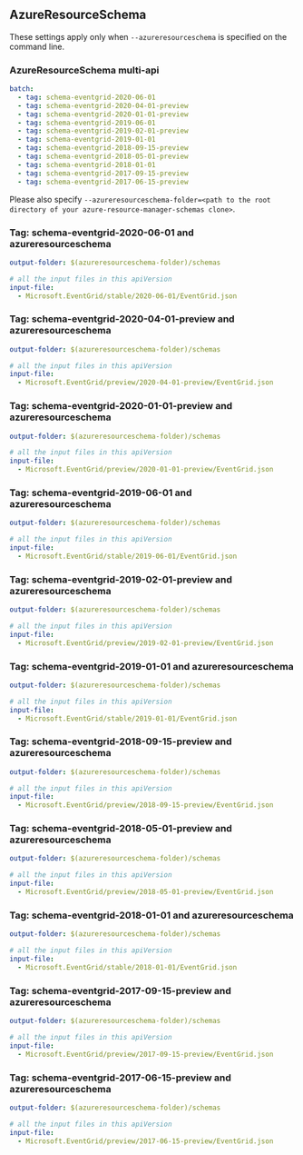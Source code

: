 ## AzureResourceSchema

These settings apply only when `--azureresourceschema` is specified on the command line.

### AzureResourceSchema multi-api

``` yaml $(azureresourceschema) && $(multiapi)
batch:
  - tag: schema-eventgrid-2020-06-01
  - tag: schema-eventgrid-2020-04-01-preview
  - tag: schema-eventgrid-2020-01-01-preview
  - tag: schema-eventgrid-2019-06-01
  - tag: schema-eventgrid-2019-02-01-preview
  - tag: schema-eventgrid-2019-01-01
  - tag: schema-eventgrid-2018-09-15-preview
  - tag: schema-eventgrid-2018-05-01-preview
  - tag: schema-eventgrid-2018-01-01
  - tag: schema-eventgrid-2017-09-15-preview
  - tag: schema-eventgrid-2017-06-15-preview

```

Please also specify `--azureresourceschema-folder=<path to the root directory of your azure-resource-manager-schemas clone>`.

### Tag: schema-eventgrid-2020-06-01 and azureresourceschema

``` yaml $(tag) == 'schema-eventgrid-2020-06-01' && $(azureresourceschema)
output-folder: $(azureresourceschema-folder)/schemas

# all the input files in this apiVersion
input-file:
  - Microsoft.EventGrid/stable/2020-06-01/EventGrid.json

```

### Tag: schema-eventgrid-2020-04-01-preview and azureresourceschema

``` yaml $(tag) == 'schema-eventgrid-2020-04-01-preview' && $(azureresourceschema)
output-folder: $(azureresourceschema-folder)/schemas

# all the input files in this apiVersion
input-file:
  - Microsoft.EventGrid/preview/2020-04-01-preview/EventGrid.json

```

### Tag: schema-eventgrid-2020-01-01-preview and azureresourceschema

``` yaml $(tag) == 'schema-eventgrid-2020-01-01-preview' && $(azureresourceschema)
output-folder: $(azureresourceschema-folder)/schemas

# all the input files in this apiVersion
input-file:
  - Microsoft.EventGrid/preview/2020-01-01-preview/EventGrid.json

```

### Tag: schema-eventgrid-2019-06-01 and azureresourceschema

``` yaml $(tag) == 'schema-eventgrid-2019-06-01' && $(azureresourceschema)
output-folder: $(azureresourceschema-folder)/schemas

# all the input files in this apiVersion
input-file:
  - Microsoft.EventGrid/stable/2019-06-01/EventGrid.json

```

### Tag: schema-eventgrid-2019-02-01-preview and azureresourceschema

``` yaml $(tag) == 'schema-eventgrid-2019-02-01-preview' && $(azureresourceschema)
output-folder: $(azureresourceschema-folder)/schemas

# all the input files in this apiVersion
input-file:
  - Microsoft.EventGrid/preview/2019-02-01-preview/EventGrid.json

```

### Tag: schema-eventgrid-2019-01-01 and azureresourceschema

``` yaml $(tag) == 'schema-eventgrid-2019-01-01' && $(azureresourceschema)
output-folder: $(azureresourceschema-folder)/schemas

# all the input files in this apiVersion
input-file:
  - Microsoft.EventGrid/stable/2019-01-01/EventGrid.json

```

### Tag: schema-eventgrid-2018-09-15-preview and azureresourceschema

``` yaml $(tag) == 'schema-eventgrid-2018-09-15-preview' && $(azureresourceschema)
output-folder: $(azureresourceschema-folder)/schemas

# all the input files in this apiVersion
input-file:
  - Microsoft.EventGrid/preview/2018-09-15-preview/EventGrid.json

```

### Tag: schema-eventgrid-2018-05-01-preview and azureresourceschema

``` yaml $(tag) == 'schema-eventgrid-2018-05-01-preview' && $(azureresourceschema)
output-folder: $(azureresourceschema-folder)/schemas

# all the input files in this apiVersion
input-file:
  - Microsoft.EventGrid/preview/2018-05-01-preview/EventGrid.json

```

### Tag: schema-eventgrid-2018-01-01 and azureresourceschema

``` yaml $(tag) == 'schema-eventgrid-2018-01-01' && $(azureresourceschema)
output-folder: $(azureresourceschema-folder)/schemas

# all the input files in this apiVersion
input-file:
  - Microsoft.EventGrid/stable/2018-01-01/EventGrid.json

```

### Tag: schema-eventgrid-2017-09-15-preview and azureresourceschema

``` yaml $(tag) == 'schema-eventgrid-2017-09-15-preview' && $(azureresourceschema)
output-folder: $(azureresourceschema-folder)/schemas

# all the input files in this apiVersion
input-file:
  - Microsoft.EventGrid/preview/2017-09-15-preview/EventGrid.json

```

### Tag: schema-eventgrid-2017-06-15-preview and azureresourceschema

``` yaml $(tag) == 'schema-eventgrid-2017-06-15-preview' && $(azureresourceschema)
output-folder: $(azureresourceschema-folder)/schemas

# all the input files in this apiVersion
input-file:
  - Microsoft.EventGrid/preview/2017-06-15-preview/EventGrid.json

```
